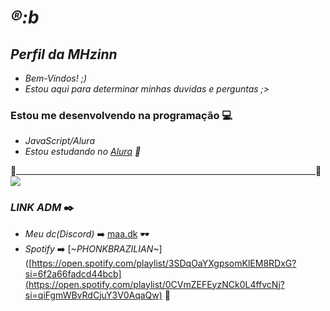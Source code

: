 # _®️:b_

## *_Perfil da MHzinn_*

- _Bem-Vindos! ;)_
- _Estou aqui para determinar minhas duvidas e perguntas ;>_

### Estou me desenvolvendo na programação 💻
- _JavaScript/Alura_
- _Estou estudando no [Alura](https://www.alura.com.br/) 🔗_

🥀___________________________________________________________________________🥀
![](https://media1.tenor.com/m/gFBfnd5eFRoAAAAC/anime-black.gif)

### _LINK ADM_ ✒️
- _Meu dc(Discord)_ ➡️ [maa.dk](https://discord.com/channels/@me/maa.dk#8897) 🕶️
- _Spotify_ ➡️ [_~PHONKBRAZILIAN~_]([https://open.spotify.com/playlist/3SDqOaYXgpsomKlEM8RDxG?si=6f2a66fadcd44bcb](https://open.spotify.com/playlist/0CVmZEFEyzNCk0L4ffvcNj?si=qiFgmWBvRdCjuY3V0AqaQw) 🎵 
